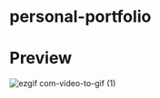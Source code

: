 # personal-portfolio

# Preview


![ezgif com-video-to-gif (1)](https://github.com/AvikNayak22/single-page-portfolio/assets/110925067/c9c9a9b5-5285-41c7-b4d8-895f46b864a5)

